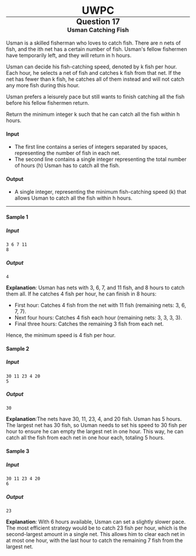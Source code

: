 <div align="center" >
    <h1 style="margin:0px"> UWPC </h1>
    <hr style="margin:0px">
    <h2 style="margin:0px"> Question 17 </h2>
    <h3 style="margin:0px"> Usman Catching Fish </h3>
</div>
<br>
Usman is a skilled fisherman who loves to catch fish. There are n nets of fish, and the ith net has a certain number of fish. Usman's fellow fishermen have temporarily left, and they will return in h hours.

Usman can decide his fish-catching speed, denoted by k fish per hour. Each hour, he selects a net of fish and catches k fish from that net. If the net has fewer than k fish, he catches all of them instead and will not catch any more fish during this hour.

Usman prefers a leisurely pace but still wants to finish catching all the fish before his fellow fishermen return.

Return the minimum integer k such that he can catch all the fish within h hours.

#### Input
 - The first line contains a series of integers separated by spaces, representing the number of fish in each net.
 - The second line contains a single integer representing the total number of hours (h) Usman has to catch all the fish.

#### Output
 - A single integer, representing the minimum fish-catching speed (k) that allows Usman to catch all the fish within h hours.

<hr>

#### Sample 1
##### Input
```
3 6 7 11
8
```
##### Output
```
4
```
**Explanation**: Usman has nets with 3, 6, 7, and 11 fish, and 8 hours to catch them all. If he catches 4 fish per hour, he can finish in 8 hours:
 - First hour: Catches 4 fish from the net with 11 fish (remaining nets: 3, 6, 7, 7).
 - Next four hours: Catches 4 fish each hour (remaining nets: 3, 3, 3, 3).
 - Final three hours: Catches the remaining 3 fish from each net.

Hence, the minimum speed is 4 fish per hour.


#### Sample 2
##### Input
```
30 11 23 4 20
5
```
##### Output
```
30
```
**Explanation**:The nets have 30, 11, 23, 4, and 20 fish. Usman has 5 hours. The largest net has 30 fish, so Usman needs to set his speed to 30 fish per hour to ensure he can empty the largest net in one hour. This way, he can catch all the fish from each net in one hour each, totaling 5 hours.

#### Sample 3
##### Input
```
30 11 23 4 20
6
```
##### Output
```
23
```
**Explanation**: With 6 hours available, Usman can set a slightly slower pace. The most efficient strategy would be to catch 23 fish per hour, which is the second-largest amount in a single net. This allows him to clear each net in at most one hour, with the last hour to catch the remaining 7 fish from the largest net.